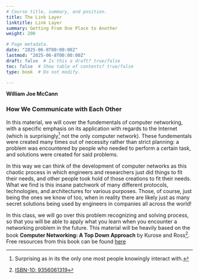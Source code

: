 ```yaml
---
# Course title, summary, and position.
title: The Link Layer
linktitle: Link Layer
summary: Getting From One Place to Another
weight: 200

# Page metadata.
date: "2025-06-8T00:00:00Z"
lastmod: "2025-06-8T00:00:00Z"
draft: false  # Is this a draft? true/false
toc: false  # Show table of contents? true/false
type: book  # Do not modify.

---
```


__William Joe McCann__

### How We Communicate with Each Other

In this material, we will cover the fundementals of computer networking, with a specific emphasis on its application with regards to the Internet (which is surprisingly[^1] not the only computer network). These fundementals were created many times out of necessity rather than strict planning: a problem was encountered by people who needed to perform a certain task, and solutions were created for said problems. 

In this way we can think of the development of computer networks as this chaotic process in which engineers and researchers just did things to fit their needs, and other people took hold of those creations to fit their needs. What we find is this insane patchwork of many different protocols, technologies, and architectures for various purposes. Those, of course, just being the ones we know of too, when in reality there are likely just as many secret solutions being used by engineers in companies all across the world!

In this class, we will go over this problem recognizing and solving process, so that you will be able to apply what you learn when you encounter a networking problem in the future. This material will be heavily based on the book **Computer Networking: A Top Down Approach** by Kurose and Ross[^2]. Free resources from this book can be found [here](https://gaia.cs.umass.edu/kurose_ross/index.php)

[^1]: Surprising as in its the only one most people knowingly interact with.
[^2]: [ISBN-10: 9356061319](https://www.amazon.com/Computer-Networking-Top-Down-James-Kurose/dp/9356061319)
